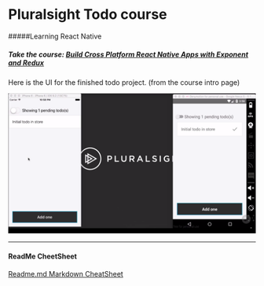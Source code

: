 # Pluralsight Todo course
#####Learning React Native
##### Take the course: [Build Cross Platform React Native Apps with Exponent and Redux](https://app.pluralsight.com/library/courses/build-react-native-exponent-redux-apps)

Here is the UI for the finished todo project. (from the course intro page)

![Here](https://github.com/darron-haworth/pluraltodo/blob/master/App/images/project.png)


---
####   ReadMe CheetSheet

[Readme.md Markdown CheatSheet](https://github.com/adam-p/markdown-here/wiki/Markdown-Cheatsheet)